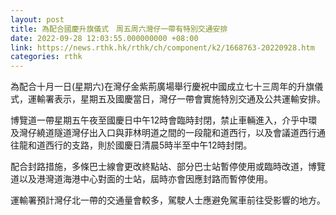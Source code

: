 ```yaml
---
layout: post
title: 為配合國慶升旗儀式　周五周六灣仔一帶有特別交通安排
date: 2022-09-28 12:03:55.000000000 +08:00
link: https://news.rthk.hk/rthk/ch/component/k2/1668763-20220928.htm
categories: rthk
---
```


為配合十月一日(星期六)在灣仔金紫荊廣場舉行慶祝中國成立七十三周年的升旗儀式，運輸署表示，星期五及國慶當日，灣仔一帶會實施特別交通及公共運輸安排。

博覽道一帶星期五午夜至國慶日中午12時會臨時封閉，禁止車輛進入，介乎中環及灣仔繞道隧道灣仔出入口與菲林明道之間的一段龍和道西行，以及會議道西行通往龍和道西行的支路，則於國慶日清晨5時半至中午12時封閉。

配合封路措施，多條巴士線會更改終點站、部分巴士站暫停使用或臨時改道，博覽道以及港灣道海港中心對面的士站，屆時亦會因應封路而暫停使用。

運輸署預計灣仔北一帶的交通量會較多，駕駛人士應避免駕車前往受影響的地方。
